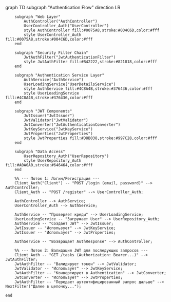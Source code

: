 graph TD
    subgraph "Authentication Flow"
        direction LR
        
        subgraph "Web Layer"
            AuthController("AuthController")
            UserController_Auth("UserController")
            style AuthController fill:#0075A8,stroke:#004C6D,color:#fff
            style UserController_Auth fill:#0075A8,stroke:#004C6D,color:#fff
        end
        
        subgraph "Security Filter Chain"
            JwtAuthFilter("JwtAuthenticationFilter")
            style JwtAuthFilter fill:#B42222,stroke:#821818,color:#fff
        end
        
        subgraph "Authentication Service Layer"
            AuthService("AuthService")
            UserLoadingService("UserDetailsService")
            style AuthService fill:#4C8A4B,stroke:#376436,color:#fff
            style UserLoadingService fill:#4C8A4B,stroke:#376436,color:#fff
        end
        
        subgraph "JWT Components"
            JwtIssuer("JwtIssuer")
            JwtValidator("JwtValidator")
            JwtConverter("JwtAuthenticationConverter")
            JwtKeyService("JwtKeyService")
            JwtProperties("JwtProperties")
            style JwtProperties fill:#D8B038,stroke:#997C28,color:#fff
        end
        
        subgraph "Data Access"
            UserRepository_Auth("UserRepository")
            style UserRepository_Auth fill:#A0A0A0,stroke:#646464,color:#fff
        end
        
        %% --- Поток 1: Логин/Регистрация ---
        Client_Auth("Client") -- "POST /login (email, password)" --> AuthController;
        Client_Auth -- "POST /register" --> UserController_Auth;
        
        AuthController --> AuthService;
        UserController_Auth --> AuthService;
        
        AuthService -- "Проверяет креды" --> UserLoadingService;
        UserLoadingService -- "Загружает User" --> UserRepository_Auth;
        AuthService -- "Создает JWT" --> JwtIssuer;
        JwtIssuer -- "Использует" --> JwtKeyService;
        JwtIssuer -- "Использует" --> JwtProperties;
        
        AuthService -- "Возвращает AuthResponse" --> AuthController;
        
        %% --- Поток 2: Валидация JWT для последующих запросов ---
        Client_Auth -- "GET /tasks (Authorization: Bearer...)" --> JwtAuthFilter;
        JwtAuthFilter -- "Валидирует токен" --> JwtValidator;
        JwtValidator -- "Использует" --> JwtKeyService;
        JwtAuthFilter -- "Конвертирует в Authentication" --> JwtConverter;
        JwtConverter -- "Использует" --> JwtProperties;
        JwtAuthFilter -- "Передает аутентифицированный запрос дальше" --> NextFilter("Далее в цепочку...");
        
    end